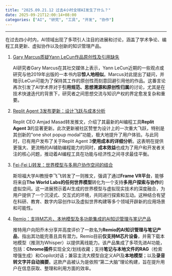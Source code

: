 ```yaml
---
title: "2025.09.21.12 过去4小时全球AI发生了什么？"
date: 2025-09-21T12:00:14+08:00
categories: ["AI", "研究", "工具", "开发", "协作"]
---
```


---

在过去四小时内，AI领域出现了多项引人注目的进展和讨论，涵盖了学术争论、编程工具更新、虚拟协作以及创新的知识管理产品。

1.  [Gary Marcus质疑Yann LeCun作品原创性及引用缺失](https://x.com/GaryMarcus/status/1969581530059325870)

    AI研究者Gary Marcus在其社交媒体上表示，Yann LeCun近期的一些观点或研究与他2019年出版的一本书内容**惊人地相似**。Marcus对此提出了疑问，并暗示LeCun可能为了保持其工作的原创性而刻意回避引用他的作品。这番言论再次引发了AI学术界对于**引用规范、思想溯源和原创性归属**的讨论，尤其是在技术快速迭代的背景下，研究者之间思想交流与知识产权的界定愈发复杂和重要。

2.  [Replit Agent 3发布更新：设计飞跃与成本分析](https://x.com/amasad/status/1969563743064637735)

    Replit CEO Amjad Masad转发推文，介绍了其最新的AI编程工具**Replit Agent 3**的显著更新。此次更新被社区赞誉为设计上的一次重大飞跃，特别是其创新的“one shot popup modal”功能，极大地提升了用户体验。与此同时，已有用户发布了关于Replit Agent 3**使用成本的详细分析**。这表明在提供更强大、更流畅的AI辅助编程能力的同时，**成本效益**也成为了用户和开发者关注的核心问题，推动着AI编程工具在功能与经济性之间寻求最佳平衡。

3.  [Fei-Fei Li转发：世界模型与多用户协作空间的结合](https://x.com/drfeifei/status/1969562288308044095)

    斯坦福大学AI教授李飞飞转发了一则推文，强调了通过**Frame VR平台**，能够将来自**The World Labs的任何世界模型**转化为一个支持**多用户探索与协作**的虚拟空间。这一进展预示着AI生成的世界模型与虚拟现实技术的深度融合，为用户提供了一个沉浸式、交互式的环境，共同进行探索和互动。这种结合有望在科研、教育、数字内容创作以及虚拟世界构建等多个领域开辟新的应用场景和可能性。

4.  [Remio：支持M芯片、本地模型及多功能集成的AI知识管理与笔记产品](https://x.com/vista8/status/1969557377453343233)

    推特用户向阳乔木分享并高度评价了一款名为**Remio的AI知识管理与笔记产品**，指出其功能完善且具有潜力。Remio目前**仅支持M芯片设备**，并需下载本地模型（推测为Whisper）以提供离线能力。该产品集成了多项先进AI功能，包括：**Chrome插件**实现全文/划线收藏；支持**笔记与本地文件的RAG**（检索增强生成）和Copilot对话；兼容主流大模型自定义API及**本地模型**；以及**录音转文字并自动摘要**。这款产品被认为是依照“第二大脑”理论构建，旨在提升用户在信息获取、整理和利用方面的效率。